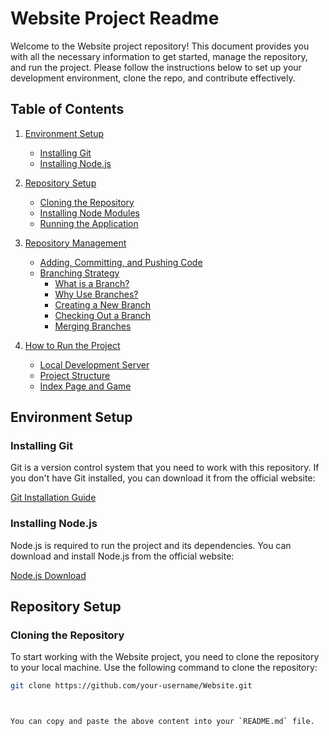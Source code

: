 # Website Project Readme

Welcome to the Website project repository! This document provides you with all the necessary information to get started, manage the repository, and run the project. Please follow the instructions below to set up your development environment, clone the repo, and contribute effectively.

## Table of Contents

1. [Environment Setup](#environment-setup)
   - [Installing Git](#installing-git)
   - [Installing Node.js](#installing-nodejs)
   
2. [Repository Setup](#repository-setup)
   - [Cloning the Repository](#cloning-the-repo)
   - [Installing Node Modules](#installing-node-modules)
   - [Running the Application](#running-the-app)
   
3. [Repository Management](#repository-management)
   - [Adding, Committing, and Pushing Code](#adding-committing-and-pushing-code)
   - [Branching Strategy](#branching-strategy)
      - [What is a Branch?](#what-is-a-branch)
      - [Why Use Branches?](#why-use-branches)
      - [Creating a New Branch](#creating-a-new-branch)
      - [Checking Out a Branch](#checking-out-a-branch)
      - [Merging Branches](#merging-branches)

4. [How to Run the Project](#how-to-run-the-project)
   - [Local Development Server](#local-development-server)
   - [Project Structure](#project-structure)
   - [Index Page and Game](#index-page-and-game)

## Environment Setup

### Installing Git

Git is a version control system that you need to work with this repository. If you don't have Git installed, you can download it from the official website:

[Git Installation Guide](https://git-scm.com/book/en/v2/Getting-Started-Installing-Git)

### Installing Node.js

Node.js is required to run the project and its dependencies. You can download and install Node.js from the official website:

[Node.js Download](https://nodejs.org/)

## Repository Setup

### Cloning the Repository

To start working with the Website project, you need to clone the repository to your local machine. Use the following command to clone the repository:

```bash
git clone https://github.com/your-username/Website.git



You can copy and paste the above content into your `README.md` file.

